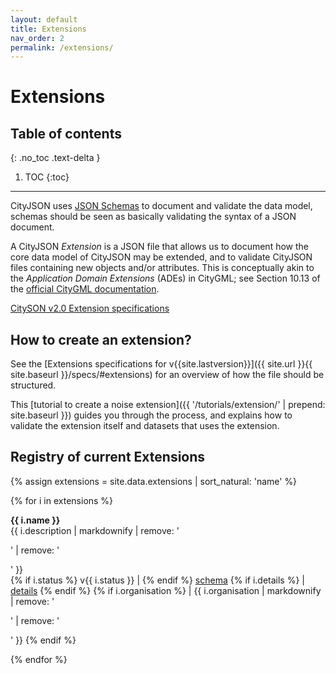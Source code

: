 ```yaml
---
layout: default
title: Extensions
nav_order: 2
permalink: /extensions/
---
```


# Extensions

## Table of contents
{: .no_toc .text-delta }

1. TOC
{:toc}

---


CityJSON uses [JSON Schemas](http://json-schema.org/) to document and validate the data model, schemas should be seen as basically validating the syntax of a JSON document.

A CityJSON *Extension* is a JSON file that allows us to document how the core data model of CityJSON may be extended, and to validate CityJSON files containing new objects and/or attributes.
This is conceptually akin to the *Application Domain Extensions* (ADEs) in CityGML; see Section 10.13 of the [official CityGML documentation](https://portal.opengeospatial.org/files/?artifact_id=47842).


[<i class="fas fa-external-link-alt"></i> CitySON v2.0 Extension specifications](https://www.cityjson.org/specs/#text-sequences-and-streaming-with-cityjsonfeature)


## How to create an extension?

See the [Extensions specifications for v{{site.lastversion}}]({{ site.url }}{{ site.baseurl }}/specs/#extensions) for an overview of how the file should be structured.

This [tutorial to create a noise extension]({{ '/tutorials/extension/' | prepend: site.baseurl }}) guides you through the process, and explains how to validate the extension itself and datasets that uses the extension.



## Registry of current Extensions

{% assign extensions = site.data.extensions | sort_natural: 'name' %}

{% for i in extensions %}
<p>
  <b>{{ i.name }}</b>
  <br/>
  {{ i.description | markdownify | remove: '<p>' | remove: '</p>' }} 
  <br/>
  {% if i.status %}
  v{{ i.status }} |
  {% endif %}
  <a href="{{ i.url }}">schema</a>
  {% if i.details %}
  | 
  <a href="{{ i.details }}">details</a>
  {% endif %}
  {% if i.organisation %}
  | 
  {{ i.organisation | markdownify | remove: '<p>' | remove: '</p>' }} 
  {% endif %}
</p>
{% endfor %}
